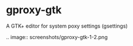 # gproxy-gtk
A GTK+ editor for system poxy settings (gsettings)

.. image:: screenshots/gproxy-gtk-1-2.png

